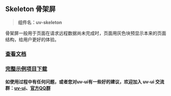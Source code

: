 ## Skeleton 骨架屏

> **组件名：uv-skeleton**

骨架屏一般用于页面在请求远程数据尚未完成时，页面用灰色块预显示本来的页面结构，给用户更好的体验。

### <a href="https://www.uvui.cn/components/skeleton.html" target="_blank">查看文档</a>

### [完整示例项目下载](https://ext.dcloud.net.cn/plugin?name=uv-ui)

#### 如使用过程中有任何问题，或者您对uv-ui有一些好的建议，欢迎加入 uv-ui 交流群：<a href="https://ext.dcloud.net.cn/plugin?id=12287" target="_blank">uv-ui</a>、<a href="https://www.uvui.cn/components/addQQGroup.html" target="_blank">官方QQ群</a>
